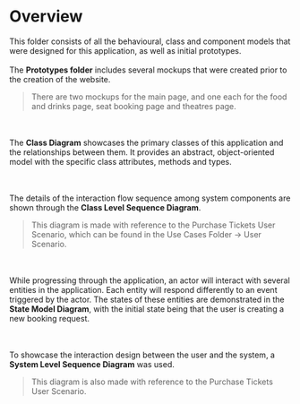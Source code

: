 # Overview

This folder consists of all the behavioural, class and component models that were designed for this application, as well as initial prototypes.
<br></br>
The **Prototypes folder** includes several mockups that were created prior to the creation of the website. 
>There are two mockups for the main page, and one each for the food and drinks page, seat booking page and theatres page.
>
<br></br>
The **Class Diagram** showcases the primary classes of this application and the relationships between them. It provides an abstract, object-oriented model with the specific class attributes, methods and types. 

<br><br>
The details of the interaction flow sequence among system components are shown through the **Class Level Sequence Diagram**.
>This diagram is made with reference to the Purchase Tickets User Scenario, which can be found in the Use Cases Folder -> User Scenario.
>
<br></br>
While progressing through the application, an actor will interact with several entities in the application. Each entity will respond differently to an event triggered by the actor. The states of these entities are demonstrated in the **State Model Diagram**, with the initial state being that the user is creating a new booking request.

<br></br>
To showcase the interaction design between the user and the system, a **System Level Sequence Diagram** was used. 
>This diagram is also made with reference to the Purchase Tickets User Scenario.
>
